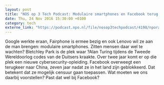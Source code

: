 ```yaml
---
layout: post
title: "NOS op 3 Tech Podcast: Modulaire smartphones en Facebook terug naar China?"
date: Thu, 24 Nov 2016 15:30:00 +0100
category: tech
externe_link: "https://podcast.npo.nl/file/nosop3techpodcast/4198/nporadio1_nosop3techpodcast_20161124_nos-op-3-tech-podcast-modulaire-smartphones-en-facebook-terug-naar-china.mp3"
---
```


Google werkte eraan, Fairphone is ermee bezig en ook Lenovo wil ze aan de man brengen: modulaire smartphones. Zitten mensen daar wel te wachten?
Bletchley Park is de plek waar ?Alan Turing tijdens de Tweede Wereldoorlog codes van de Duitsers kraakte. Over twee jaar komt er op die plek een nieuwe cybersecurity-opleiding.
Facebook overweegt een terugkeer naar China, zeven jaar nadat ze in het land zijn geblokkeerd. Dat betekent dat ze mogelijk censuur gaan toepassen. Wat moeten we ons daarbij voorstellen? Past dat wel bij Facebook?<img src="http://feeds.feedburner.com/~r/nosop3-tech-podcast/~4/a90ro2P70Uk" height="1" width="1" alt=""/><img src="http://feeds.feedburner.com/~r/nosop3-tech-podcast/~4/a90ro2P70Uk" height="1" width="1" alt=""/>
